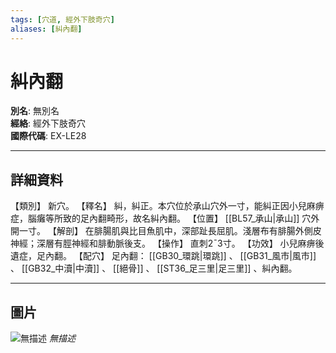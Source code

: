 ```yaml
---
tags: [穴道, 經外下肢奇穴]
aliases: [糾內翻]
---
```


# 糾內翻

**別名**: 無別名  
**經絡**: 經外下肢奇穴  
**國際代碼**: EX-LE28  

---

## 詳細資料
【類別】
新穴。
【釋名】
糾，糾正。本穴位於承山穴外一寸，能糾正因小兒麻痹症，腦癱等所致的足內翻畸形，故名糾內翻。
【位置】 [[BL57_承山|承山]] 穴外開一寸。
【解剖】
在腓腸肌與比目魚肌中，深部趾長屈肌。淺層布有腓腸外側皮神經；深層有脛神經和腓動脈後支。
【操作】
直刺2¯3寸。
【功效】
小兒麻痹後遺症，足內翻。
【配穴】
足內翻： [[GB30_環跳|環跳]] 、 [[GB31_風市|風市]] 、 [[GB32_中瀆|中瀆]] 、 [[絕骨]] 、 [[ST36_足三里|足三里]] 、糾內翻。

---

## 圖片
![無描述](https://yibian.hopto.org/pic/shu16/471.gif)
_無描述_

